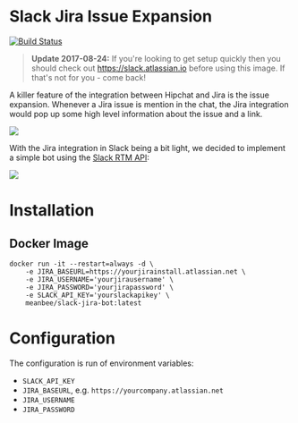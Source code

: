 # Slack Jira Issue Expansion

[![Build Status](https://travis-ci.org/meanbee/slack-jira-bot.svg?branch=travis)](https://travis-ci.org/meanbee/slack-jira-bot)

> **Update 2017-08-24:** If you're looking to get setup quickly then you should check out https://slack.atlassian.io before using this image.  If that's not for you - come back!

A killer feature of the integration between Hipchat and Jira is the issue expansion.  Whenever a Jira issue is mention in the chat, the Jira integration would pop up some high level information about the issue and a link.

![](https://punkstar.keybase.pub/github/slack-jira-bot/screenshots/hipchat_example.png)

With the Jira integration in Slack being a bit light, we decided to implement a simple bot using the [Slack RTM API](https://api.slack.com/rtm):

![](https://punkstar.keybase.pub/github/slack-jira-bot/screenshots/message_example_with_attachment.png)

# Installation
    
## Docker Image

    docker run -it --restart=always -d \
        -e JIRA_BASEURL=https://yourjirainstall.atlassian.net \
        -e JIRA_USERNAME='yourjirausername' \
        -e JIRA_PASSWORD='yourjirapassword' \
        -e SLACK_API_KEY='yourslackapikey' \
        meanbee/slack-jira-bot:latest
    
# Configuration

The configuration is run of environment variables:

* `SLACK_API_KEY`
* `JIRA_BASEURL`, e.g. `https://yourcompany.atlassian.net`
* `JIRA_USERNAME`
* `JIRA_PASSWORD`
